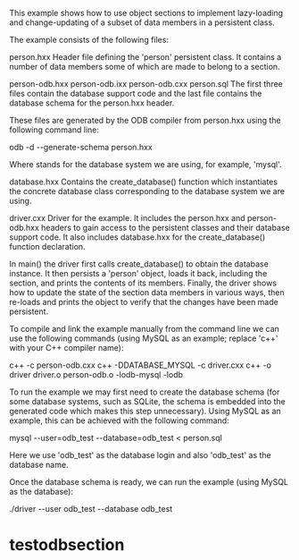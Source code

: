 This example shows how to use object sections to implement lazy-loading
and change-updating of a subset of data members in a persistent class.

The example consists of the following files:

person.hxx
  Header file defining the 'person' persistent class. It contains a number of
  data members some of which are made to belong to a section.

person-odb.hxx
person-odb.ixx
person-odb.cxx
person.sql
  The first three files contain the database support code and the last file
  contains the database schema for the person.hxx header.

  These files are generated by the ODB compiler from person.hxx using the
  following command line:

  odb -d <database> --generate-schema person.hxx

  Where <database> stands for the database system we are using, for example,
  'mysql'.

database.hxx
  Contains the create_database() function which instantiates the concrete
  database class corresponding to the database system we are using.

driver.cxx
  Driver for the example. It includes the person.hxx and person-odb.hxx
  headers to gain access to the persistent classes and their database support
  code. It also includes database.hxx for the create_database() function
  declaration.

  In main() the driver first calls create_database() to obtain the database
  instance. It then persists a 'person' object, loads it back, including
  the section, and prints the contents of its members. Finally, the driver
  shows how to update the state of the section data members in various ways,
  then re-loads and prints the object to verify that the changes have been
  made persistent.

To compile and link the example manually from the command line we can use
the following commands (using  MySQL as an example; replace 'c++' with your
C++ compiler name):

c++ -c person-odb.cxx
c++ -DDATABASE_MYSQL -c driver.cxx
c++ -o driver driver.o person-odb.o -lodb-mysql -lodb

To run the example we may first need to create the database schema (for some
database systems, such as SQLite, the schema is embedded into the generated
code which makes this step unnecessary). Using MySQL as an example, this
can be achieved with the following command:

mysql --user=odb_test --database=odb_test < person.sql

Here we use 'odb_test' as the database login and also 'odb_test' as the
database name.

Once the database schema is ready, we can run the example (using MySQL as
the database):

./driver --user odb_test --database odb_test
# testodbsection
